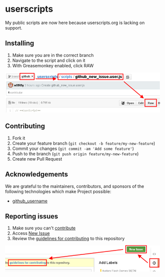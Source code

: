 userscripts
==========

My public scripts are now here because userscripts.org is lacking on support.

## Installing
1. Make sure you are in the correct branch
2. Navigate to the script and click on it
3. With Greasemonkey enabled, click RAW

![How to install scripts on github](resources/image/readme_installing.png)

## Contributing

1. Fork it
2. Create your feature branch (`git checkout -b feature/my-new-feature`)
3. Commit your changes (`git commit -am 'Add some feature'`)
4. Push to the branch (`git push origin feature/my-new-feature`)
5. Create new Pull Request

## Acknowledgements

We are grateful to the maintainers, contributors, and sponsors of the following technologies which make Project possible:

* [github_username](https://github.com/github_username)

## Reporting issues
1. Make sure you can't [contribute](#contributing)
2. Access [New Issue](../../issues/new)
3. Review the [guidelines for contributing](CONTRIBUTING.md) to this repository

![How to report issues](resources/image/readme_reporting_issues.png)
